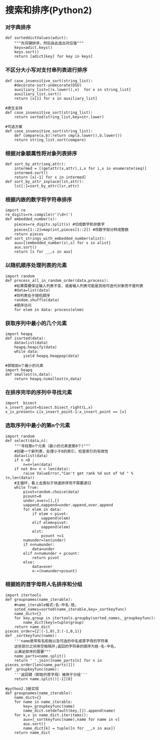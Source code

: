 搜索和排序(Python2)
=======================
### 对字典排序

    def sorteddictValues(adict):
        """先将键排序，然后由此选出对应值"""
        keys=adict.keys()
        keys.sort()
        return [adict[key] for key in keys]

### 不区分大小写对支付串列表进行排序

    def case_insensitive_sort(string_list):
        #decorate-sort-undecorate(DSU)
        auxiliary_list=[(x.lower(),x)  for x in string_list]
        auxiliary_list.sort()
        return [x[1] for x in auxiliary_list]
    
    #原生支持
    def case_insensitive_sort(string_list):
        return sorted(string_list,key=str.lower)

    #可选方案
    def case_insensitive_sort(string_list):
        def compare(a,b):return cmp(a.lower(),b.lower())
        return string_list.sort(compare)

### 根据对象额属性将对象列表排序

    def sort_by_attr(seq,attr):
        intermed = [(getattr(x,attr),i,x for i,x in enumerate(seq)]
        intermed.sort()
        return [x[-1] for x in intermed]
    def sort_by_attr_inplace(lst,attr):
        lst[:]=sort_by_attr(lsr,attr)

### 根据内嵌的数字将字符串排序

    import re
    re_digits=re.compile(r'(\d+)')
    def embedded_number(s):
        pieces=re_digits.split(s) #切成数字和非数字
        pieces[1::2]=map(int,pieces[1::2]) #将数字部分转成整数
        return pieces
    def sort_strings_with_embedded_number(alist):
        aux=[(embedded_number(s),s) for s in alist]
        aux.sort()
        return [s for __,s in aux]

### 以随机顺序处理列表的元素

    import random
    def process_all_in_random_order(data,process):
        #如果需要保证输入列表不变，或者输入列表可能是其他可迭代对象而不是列表
        #data=list(data)
        #将列表处于随机顺序
        random.shuffle(data)
        #顺序访问
        for elem in data: process(elem)

### 获取序列中最小的几个元素

    import heapq
    def isorted(data):
        data=list(data)
        heapq.heapify(data)
        while data:
            yield heapq.heappop(data)

    #获取前n个最小的元素
    import heapq
    def smallest(n,data):
        return heapq.nsmallest(n,data)

### 在排序完毕的序列中寻找元素

    import  bisect
    x_insert_point=bisect.bisect_right(L,x)
    x_is_present= L[x_insert_point-1:x_insert_point == [x]

### 选取序列中最小的第n个元素

    import random
    def select(data,n):
        """寻找第n个元素（最小的元素是第0个)"""
        #创建一个新列表，处理小于0的索引，检查索引的有效性
        data=list(data)
        if n <0 :
            n=n+len(data)
        if not 0<= n < len(data):
            raise ValueError,"Can't get rank %d out of %d " % (n,len(data))
        #主循环，看上去类似于快速排序但不需要递归
        while True:
            pivot=random.choice(data)
            pcount=0
            under,over=[],[]
            uappend,oappend=under.append,over.append
            for elem in data:
                if elem < pivot:
                    uappend(elem)
                elif elem>pivot:
                    oappend(elem)
                elst:
                    pcount +=1
            numunder=len(under)
            if n<numunder:
                data=under
            elif n<numunder + pcount:
                return pivot
            else:
                data=over
                n-=(numunder+pcount)

### 根据姓的首字母将人名排序和分组

    import itertools
    def groupnames(name_iterable):
        #name_iterable格式:名-中名-姓，
        soted_names=sorted(name_iterable,key=_sortkeyfunc)
        name_dict={}
        for key,group in itertools.groupby(sorted_names,_groupkeyfunc):
            name_dict[key]=tuple(group)
        return name_dict
    pieces_order={2:(-1,0),3:(-1,0,1)}
    def _sortkeyfunc(name):
        '''name是带有名和姓以及可选的中名或首字母的字符串
        这些部分之间用空格隔开;返回的字符串的顺序为姓-名-中名，
        以满足排序的需要"""
        name_parts=name.split()
        return ' '.join([name_parts[n] for n in pieces_order[len(name_parts)]])
    def _groupkeyfunc(name):
        '''返回键（即姓的首字母）被用于分组'''
        return name.split()[-1][0]

    #python2.3是实现
    def groupnames(name_iterable):
        name_dict={}
        for name in name_iterable:
            key=_groupkeyfunc(name)
            name_dict.setdefault(key,[]).append(name)
        for k,v in name_dict.iteritems():
            aux=[_sortkeyfunc(name),name for name in v]
            aux.sort()
            name_dict[k] = tuple([n for __,n in aux])
        return name_dict
